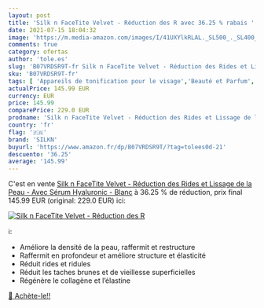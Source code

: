 ```yaml
---
layout: post
title: 'Silk n FaceTite Velvet - Réduction des R avec 36.25 % rabais '
date: 2021-07-15 18:04:32
image: 'https://m.media-amazon.com/images/I/41UXYlkRLAL._SL500_._SL400_.jpg'
comments: true
category: ofertas
author: 'tole.es'
slug: 'B07VRDSR9T-fr Silk n FaceTite Velvet - Réduction des Rides et Lissage de...'
sku: 'B07VRDSR9T-fr'
tags: [ 'Appareils de tonification pour le visage','Beauté et Parfum','Outils de soins de la peau','Outils et accessoires','silkn', ]
actualPrice: 145.99 EUR
currency: EUR
price: 145.99
comparePrice: 229.0 EUR
prodname: 'Silk n FaceTite Velvet - Réduction des Rides et Lissage de la Peau - Avec Sérum Hyaluronic - Blanc'
country: 'fr'
flag: '🇫🇷'
brand: 'SILKN'
buyurl: 'https://www.amazon.fr/dp/B07VRDSR9T/?tag=tolees0d-21'
descuento: '36.25'
average: '145.99'
---
```


C'est en vente [Silk n FaceTite Velvet - Réduction des Rides et Lissage de la Peau - Avec Sérum Hyaluronic - Blanc](https://www.amazon.fr/dp/B07VRDSR9T/?tag=tolees0d-21)  à  36.25 % de réduction, prix final  145.99 EUR (original: 229.0 EUR) ici:

[![Silk n FaceTite Velvet - Réduction des R](https://m.media-amazon.com/images/I/41UXYlkRLAL._SL500_._SL400_.jpg)](https://www.amazon.fr/dp/B07VRDSR9T/?tag=tolees0d-21)

ℹ️:

- Améliore la densité de la peau, raffermit et restructure
- Raffermit en profondeur et améliore structure et élasticité
- Réduit rides et ridules
- Réduit les taches brunes et de vieillesse superficielles
- Régénère le collagène et l’élastine

[🛒 Achète-le!!](https://www.amazon.fr/dp/B07VRDSR9T/?tag=tolees0d-21)
